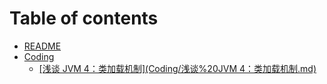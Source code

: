 # Table of contents

* [README](README.md)
* [Coding](coding/README.md)
  * [\[浅谈 JVM 4：类加载机制\](Coding/浅谈%20JVM 4：类加载机制.md)](coding/qian-tan-jvm-4-lei-jia-zai-ji-zhi-coding-qian-tan-20jvm-4-lei-jia-zai-ji-zhi-.md.md)
